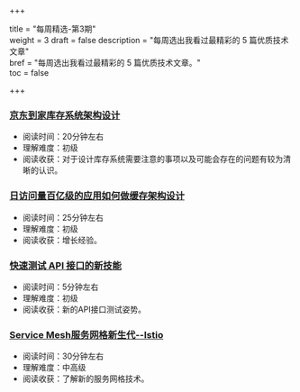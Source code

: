 +++

title = "每周精选-第3期"  
weight = 3
draft = false
description = "每周选出我看过最精彩的 5 篇优质技术文章"  
bref = "每周选出我看过最精彩的 5 篇优质技术文章。"  
toc = false

+++

### <font color=#3998e2>[京东到家库存系统架构设计](http://www.linkedkeeper.com/detail/blog.action?bid=1108&hmsr=toutiao.io&utm_medium=toutiao.io&utm_source=toutiao.io)</font>
- 阅读时间：20分钟左右
- 理解难度：初级
- 阅读收获：对于设计库存系统需要注意的事项以及可能会存在的问题有较为清晰的认识。

### <font color=#3998e2>[日访问量百亿级的应用如何做缓存架构设计](https://mp.weixin.qq.com/s/y06GEcrxHsRvU02myyKqFQ)</font>
- 阅读时间：25分钟左右
- 理解难度：初级
- 阅读收获：增长经验。

### <font color=#3998e2>[快速测试 API 接口的新技能](http://blog.720ui.com/2018/restclient_use/?hmsr=toutiao.io&utm_medium=toutiao.io&utm_source=toutiao.io)</font>
- 阅读时间：5分钟左右
- 理解难度：初级
- 阅读收获：新的API接口测试姿势。

### <font color=#3998e2>[Service Mesh服务网格新生代--Istio](https://zhuanlan.zhihu.com/p/29586032)</font>
- 阅读时间：30分钟左右
- 理解难度：中高级
- 阅读收获：了解新的服务网格技术。

